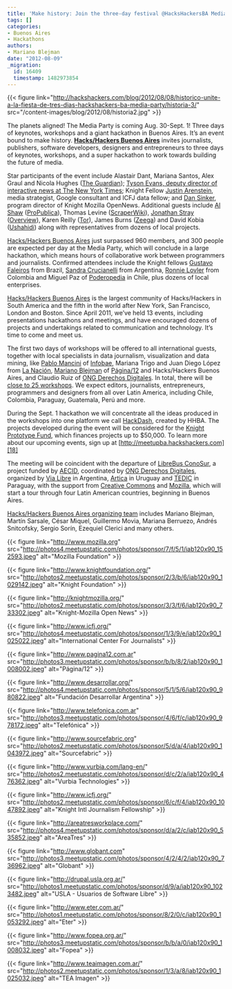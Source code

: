 ```yaml
---
title: 'Make history: Join the three-day festival @HacksHackersBA Media Party!'
tags: []
categories:
- Buenos Aires
- Hackathons
authors:
- Mariano Blejman
date: "2012-08-09"
_migration:
  id: 16409
  timestamp: 1482973854
---
```


{{< figure link="http://hackshackers.com/blog/2012/08/08/historico-unite-a-la-fiesta-de-tres-dias-hackshackers-ba-media-party/historia-3/" src="/content-images/blog/2012/08/historia2.jpg" >}}

The planets aligned! The Media Party is coming Aug. 30-Sept. 1! Three days of keynotes, workshops and a giant hackathon in Buenos Aires. It&#8217;s an event bound to make history. [**Hacks/Hackers Buenos Aires**][1] invites journalists, publishers, software developers, designers and entrepreneurs to three days of keynotes, workshops, and a super hackathon to work towards building the future of media.

Star participants of the event include Alastair Dant, Mariana Santos, Alex Graul and Nicola Hughes ([The Guardian][2]); [Tyson Evans, deputy director of interactive news at The New York Times][3]; Knight Fellow [Justin Arenstein][4], media strategist, Google consultant and ICFJ data fellow; and [Dan Sinker][5], program director of Knight Mozilla OpenNews. Additional guests include [Al Shaw][6] ([ProPublica][7]), Thomas Levine ([ScraperWiki][8]), [Jonathan Stray][9] ([Overview][10]), Karen Reilly ([Tor][11]), James Burns ([Zeega][12]) and David Kobia ([Ushahidi][13]) along with representatives from dozens of local projects.

[Hacks/Hackers Buenos Aires][1] just surpassed 960 members, and 300 people are expected per day at the Media Party, which will conclude in a large hackathon, which means hours of collaborative work between programmers and journalists. Confirmed attendees include the Knight fellows [Gustavo Faleiros][14] from Brazil, [Sandra Crucianelli][15] from Argentina, [Ronnie Lovler][16] from Colombia and Miguel Paz of [Poderopedia][17] in Chile, plus dozens of local enterprises.

[Hacks/Hackers Buenos Aires][18] is the largest community of Hacks/Hackers in South America and the fifth in the world after New York, San Francisco, London and Boston. Since April 2011, we&#8217;ve held 13 events, including presentations hackathons and meetings, and have encouraged dozens of projects and undertakings related to communication and technology. It&#8217;s time to come and meet us.

The first two days of workshops will be offered to all international guests, together with local specialists in data journalism, visualization and data mining, like [Pablo Mancini][19] of [Infobae][20], Mariana Trigo and Juan Diego López from [La Nación][21], [Mariano Blejman][22] of [Página/12][23] and Hacks/Hackers Buenos Aires, and Claudio Ruiz of [ONG Derechos Digitales][24]. In total, there will be [close to 25 workshops][25]. We expect editors, journalists, entrepreneurs, programmers and designers from all over Latin America, including Chile, Colombia, Paraguay, Guatemala, Perú and more.

During the Sept. 1 hackathon we will concentrate all the ideas produced in the workshops into one platform we call [HackDash][26], created by HHBA. The projects developed during the event will be considered for the [Knight Prototype Fund][27], which finances projects up to $50,000. To learn more about our upcoming events, sign up at [http://meetupba.hackshackers.com][18]

The meeting will be coincident with the departure of [LibreBus ConoSur][28], a project funded by [AECID][29], coordinated by [ONG Derechos Digitales][24], organized by [Via Libre][30] in Argentina, [Artica][31] in Uruguay and [TEDIC][32] in Paraguay, with the support from [Creative Commons][33] and [Mozilla][34], which will start a tour through four Latin American countries, beginning in Buenos Aires.

[Hacks/Hackers Buenos Aires organizing team][35] includes Mariano Blejman, Martín Sarsale, César Miquel, Guillermo Movia, Mariana Berruezo, Andrés Snitcofsky, Sergio Sorín, Ezequiel Clerici and many others.

{{< figure link="http://www.mozilla.org" src="http://photos4.meetupstatic.com/photos/sponsor/7/f/5/1/iab120x90_152593.jpeg" alt="Mozilla Foundation" >}}

{{< figure link="http://www.knightfoundation.org/" src="http://photos2.meetupstatic.com/photos/sponsor/2/3/b/6/iab120x90_1029142.jpeg" alt="Knight Foundation" >}}

{{< figure link="http://knightmozilla.org/" src="http://photos2.meetupstatic.com/photos/sponsor/3/3/f/6/iab120x90_733302.jpeg" alt="Knight-Mozilla Open News" >}}

{{< figure link="http://www.icfj.org/" src="http://photos4.meetupstatic.com/photos/sponsor/1/3/9/e/iab120x90_1025022.jpeg" alt="International Center For Journalists" >}}

{{< figure link="http://www.pagina12.com.ar" src="http://photos3.meetupstatic.com/photos/sponsor/b/b/8/2/iab120x90_1008002.jpeg" alt="Página/12" >}}

{{< figure link="http://www.desarrollar.org/" src="http://photos4.meetupstatic.com/photos/sponsor/5/1/5/6/iab120x90_980822.jpeg" alt="Fundación Desarrollar Argentina" >}}

{{< figure link="http://www.telefonica.com.ar" src="http://photos3.meetupstatic.com/photos/sponsor/4/6/f/c/iab120x90_978172.jpeg" alt="Telefónica" >}}

{{< figure link="http://www.sourcefabric.org" src="http://photos2.meetupstatic.com/photos/sponsor/5/d/a/4/iab120x90_1043972.jpeg" alt="Sourcefabric" >}}

{{< figure link="http://www.vurbia.com/lang-en/" src="http://photos2.meetupstatic.com/photos/sponsor/d/c/2/a/iab120x90_476362.jpeg" alt="Vurbia Technologies" >}}

{{< figure link="http://www.icfj.org/" src="http://photos2.meetupstatic.com/photos/sponsor/6/c/f/4/iab120x90_1047892.jpeg" alt="Knight Intl Journalism Fellowship" >}}

{{< figure link="http://areatresworkplace.com/" src="http://photos4.meetupstatic.com/photos/sponsor/d/a/2/c/iab120x90_535852.jpeg" alt="AreaTres" >}}

{{< figure link="http://www.globant.com" src="http://photos3.meetupstatic.com/photos/sponsor/4/2/4/2/iab120x90_736962.jpeg" alt="Globant" >}}

{{< figure link="http://drupal.usla.org.ar/" src="http://photos1.meetupstatic.com/photos/sponsor/d/9/a/iab120x90_1023482.jpeg" alt="USLA - Usuarios de Software Libre" >}}

{{< figure link="http://www.eter.com.ar/" src="http://photos1.meetupstatic.com/photos/sponsor/8/2/0/c/iab120x90_1053292.jpeg" alt="Eter" >}}

{{< figure link="http://www.fopea.org.ar/" src="http://photos3.meetupstatic.com/photos/sponsor/b/b/a/0/iab120x90_1008032.jpeg" alt="Fopea" >}}

{{< figure link="http://www.teaimagen.com.ar/" src="http://photos2.meetupstatic.com/photos/sponsor/1/3/a/8/iab120x90_1025032.jpeg" alt="TEA Imagen" >}}

 [1]: http://meetupba.hackshackers.com
 [2]: http://www.meetup.com/HacksHackersBA/events/69419732/
 [3]: http://www.meetup.com/HacksHackersBA/members/3220916/
 [4]: http://www.meetup.com/HacksHackersBA/members/14614390/
 [5]: http://www.meetup.com/HacksHackersBA/members/12974025/
 [6]: https://twitter.com/A_L
 [7]: http://www.propublica.org
 [8]: http://www.scraperwiki.com
 [9]: http://jonathanstray.com/
 [10]: http://overview.ap.org/
 [11]: http://www.torproject.org
 [12]: http://www.zeega.org
 [13]: http://www.ushahidi.com
 [14]: http://www.icfj.org/about/profiles/gustavo-faleiros
 [15]: http://www.icfj.org/about/profiles/sandra-crucianelli
 [16]: http://www.meetup.com/HacksHackersBA/members/12460009/
 [17]: http://poderopedia.com/index.html
 [18]: http://meetupba.hackshackers.com/
 [19]: http://www.twitter.com/mancini
 [20]: http://www.infobae.com
 [21]: http://www.lanacion.com.ar
 [22]: http://www.twitter.com/blejman
 [23]: http://www.pagina12.com.ar
 [24]: http://www.derechosdigitales.org/
 [25]: http://mediaparty.hhba.info/?page_id=15
 [26]: http://hackdash.hhba.info
 [27]: http://www.knightfoundation.org/blogs/knightblog/2012/6/18/knight-prototype-fund-building-and-testing-new-ideas-push-media-innovation-forward/
 [28]: http://www.librebusconosur.org/
 [29]: http://www.aecid.es/es/
 [30]: http://www.vialibre.org.ar/
 [31]: http://www.articaonline.com/
 [32]: http://cc.tedic.org
 [33]: https://creativecommons.org/about
 [34]: http://www.mozilla.org
 [35]: http://mediaparty.hhba.info/?page_id=24